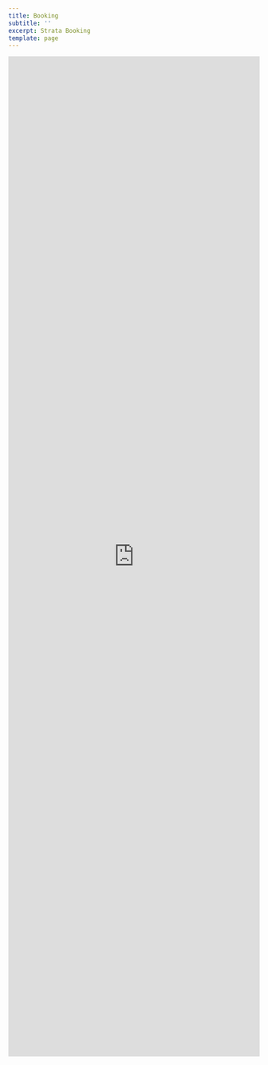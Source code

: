 ```yaml
---
title: Booking
subtitle: ''
excerpt: Strata Booking
template: page
---
```

<iframe src ="https://beds24.com/booking2.php?propid=117534&amp;referer=iframe" width="1000" height="2000" style="max-width:100%;border:none;overflow:auto;"><p><a href="https://beds24.com/booking2.php?propid=117534&amp;referer=iframe" title="Book Now">Book Now</a></p></iframe>